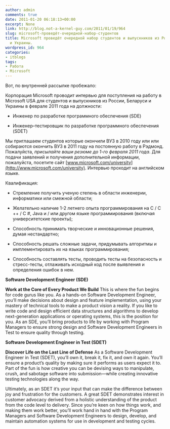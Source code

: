 ```yaml
---
author: admin
comments: true
date: 2011-01-20 06:18:13+00:00
excerpt: None
link: http://blog.not-a-kernel-guy.com/2011/01/19/964
slug: microsoft-проведёт-очередной-набор-студентов
title: Microsoft проведёт очередной набор студентов и выпускников из России, Беларуси
  и Украины.
wordpress_id: 964
categories:
- itblogs
tags:
- Работа
- Microsoft
---
```


Вот, по внутренней рассылке пробежало:

Корпорация Microsoft проводит интервью для поступления на работу в Microsoft USA для студентов и выпускников из России, Беларуси и Украины в феврале 2011 года на должности:



	
  * Инженер по разработке программного обеспечения (SDE)

	
  * Инженер–тестировщик по разработке программного обеспечения (SDET)



Мы приглашаем студентов которые окончили ВУЗ в 2010 году или или собираются окончить ВУЗ в 2011 году на постоянную работу в Рэдмонд. Пожалуйста, _присылайте ваши резюме до 1-го февраля 2011 года_. Для подачи заявлений и получения дополнительной информации, пожалуйста, посетите сайт [www.microsoft.com/university](http://www.microsoft.com/university). Интервью проходит на английском языке.

Квалификация:




	
  * Стремление получить ученую степень в области инженерии, информатики или смежной области;

	
  * Желательно наличие 1-2 летнего опыта программирования на C / C ++ / C #, Java и / или другом языке программирования (включая университетские проекты);

	
  * Способность принимать творческие и инновационные решения, думая нестандартно;

	
  * Способность решать сложные задачи, придумывать алгоритмы и имплементировать их на языках программирования;

	
  * Способность составлять тесты, проводить тесты на безопасность и стресс-тесты, отлаживать исходный код после выявления и определения ошибок в нем.



**Software Development Engineer (SDE)**

**Work at the Core of Every Product We Build**
This is where the fun begins for code gurus like you. As a hands-on Software Development Engineer, you’ll make decisions about design and feature implementation, using your mastery of technical tools to make a product vision a reality. If you like to write code and design efficient data structures and algorithms to develop next-generation applications or operating systems, this is the position for you. As an SDE, you’ll bring products to life by working with Program Managers to ensure strong design and Software Development Engineers in Test to ensure quality through testing. 

**Software Development Engineer in Test (SDET)**

**Discover Life on the Last Line of Defense**
As a Software Development Engineer in Test (SDET), you’ll own it, break it, fix it, and own it again. You’ll ensure a product’s quality by making sure it performs as users expect it to. Part of the fun is how creative you can be devising ways to manipulate, crush, and sabotage software into submission—while creating innovative testing technologies along the way.

Ultimately, as an SDET it’s your input that can make the difference between joy and frustration for the customers. A great SDET demonstrates interest in customer advocacy derived from a holistic understanding of the product from the code level to delivery. Since you’re keen on how things work, and making them work better, you’ll work hand in hand with the Program Managers and Software Development Engineers to design, develop, and maintain automation systems for use in development and testing cycles. 

